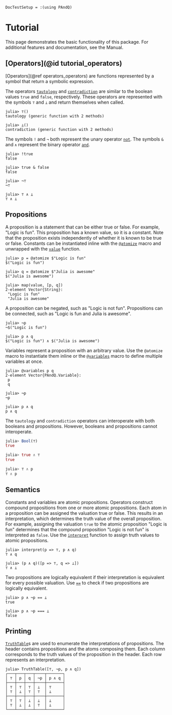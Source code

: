 
```@meta
DocTestSetup = :(using PAndQ)
```

# Tutorial

This page demonstrates the basic functionality of this package. For additional features and documentation, see the Manual.

## [Operators](@id tutorial_operators)

[Operators](@ref operators_operators) are functions represented by a symbol that return a symbolic expression.

The operators [`tautology`](@ref) and [`contradiction`](@ref) are similar to the boolean values `true` and `false`, respectively. These operators are represented with the symbols `⊤` and `⊥` and return themselves when called.

```jldoctest
julia> ⊤()
tautology (generic function with 2 methods)

julia> ⊥()
contradiction (generic function with 2 methods)
```

The symbols `!` and `¬` both represent the unary operator [`not`](@ref). The symbols `&` and `∧` represent the binary operator [`and`](@ref).

```jldoctest
julia> !true
false

julia> true & false
false

julia> ¬⊤
¬⊤

julia> ⊤ ∧ ⊥
⊤ ∧ ⊥
```

## Propositions

A proposition is a statement that can be either true or false. For example, "Logic is fun". This proposition has a known value, so it is a constant. Note that the proposition exists independently of whether it is known to be true or false. Constants can be instantiated inline with the [`@atomize`](@ref) macro and unwrapped with the [`value`](@ref) function.

```jldoctest 1
julia> p = @atomize $"Logic is fun"
$("Logic is fun")

julia> q = @atomize $"Julia is awesome"
$("Julia is awesome")

julia> map(value, [p, q])
2-element Vector{String}:
 "Logic is fun"
 "Julia is awesome"
```

A proposition can be negated, such as "Logic is not fun". Propositions can be connected, such as "Logic is fun and Julia is awesome".

```jldoctest 1
julia> ¬p
¬$("Logic is fun")

julia> p ∧ q
$("Logic is fun") ∧ $("Julia is awesome")
```

Variables represent a proposition with an arbitrary value. Use the `@atomize` macro to instantiate them inline or the [`@variables`](@ref) macro to define multiple variables at once.

```jldoctest 1
julia> @variables p q
2-element Vector{PAndQ.Variable}:
 p
 q

julia> ¬p
¬p

julia> p ∧ q
p ∧ q
```

The `tautology` and `contradiction` operators can interoperate with both booleans and propositions. However, booleans and propositions cannot interoperate.

```julia
julia> Bool(⊤)
true

julia> true ∧ ⊤
true

julia> ⊤ ∧ p
⊤ ∧ p
```

## Semantics

Constants and variables are atomic propositions. Operators construct compound propositions from one or more atomic propositions. Each atom in a proposition can be assigned the valuation true or false. This results in an interpretation, which determines the truth value of the overall proposition. For example, assigning the valuation `true` to the atomic proposition "Logic is fun" determines that the compound proposition "Logic is not fun" is interpreted as `false`. Use the [`interpret`](@ref) function to assign truth values to atomic propositions.

```jldoctest 1
julia> interpret(p => ⊤, p ∧ q)
⊤ ∧ q

julia> (p ∧ q)([p => ⊤, q => ⊥])
⊤ ∧ ⊥
```

Two propositions are logically equivalent if their interpretation is equivalent for every possible valuation. Use [`==`](@ref) to check if two propositions are logically equivalent.

```jldoctest 1
julia> p ∧ ¬p == ⊥
true

julia> p ∧ ¬p === ⊥
false
```

## Printing

[`TruthTable`](@ref)s are used to enumerate the interpretations of propositions. The header contains propositions and the atoms composing them. Each column corresponds to the truth values of the proposition in the header. Each row represents an interpretation.

```jldoctest 1
julia> TruthTable([⊤, ¬p, p ∧ q])
┌───┬───┬───┬────┬───────┐
│ ⊤ │ p │ q │ ¬p │ p ∧ q │
├───┼───┼───┼────┼───────┤
│ ⊤ │ ⊤ │ ⊤ │ ⊥  │ ⊤     │
│ ⊤ │ ⊥ │ ⊤ │ ⊤  │ ⊥     │
├───┼───┼───┼────┼───────┤
│ ⊤ │ ⊤ │ ⊥ │ ⊥  │ ⊥     │
│ ⊤ │ ⊥ │ ⊥ │ ⊤  │ ⊥     │
└───┴───┴───┴────┴───────┘
```
